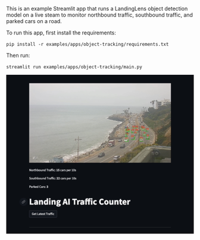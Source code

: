 This is an example Streamlit app that runs a LandingLens object detection model on a live steam to 
monitor northbound traffic, southbound traffic, and parked cars on a road. 

To run this app, first install the requirements:

```
pip install -r examples/apps/object-tracking/requirements.txt
```

Then run:

```
streamlit run examples/apps/object-tracking/main.py
```

![object-tracking](https://github.com/landing-ai/landingai-python/blob/main/examples/apps/object-tracking/assets/app.png)
